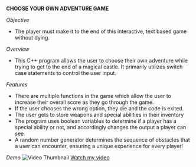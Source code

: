 **CHOOSE YOUR OWN ADVENTURE GAME**

*Objective*
- The player must make it to the end of this interactive, text based game without dying.

*Overview*
- This C++ program allows the user to choose their own adventure while trying to get to the end of a magical castle. It primarily utilizes switch case statements to control the user input.

*Features*
- There are multiple functions in the game which allow the user to increase their overall score as they go through the game.
- If the user chooses the wrong option, they die and the code is exited.
- The user gets to store weapons and special abilities in their inventory
- The program uses boolean variables to determine if a player has a special ability or not, and accordingly changes the output a player can see.
- A random number generator determines the sequence of obstacles that a user can encounter, ensuring a unique experience for every player!

*Demo*
![Video Thumbnail](https://drive.google.com/file/d/1IKl4Rl2YEBWAEt0SuaSA0ieHVsVQ_8z3/view?usp=sharing)
[Watch my video](https://drive.google.com/file/d/1oJ4b7X8vRm5rPL3afphatCDYdzfBIXOa/view?usp=sharing)

